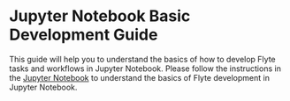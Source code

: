 # Jupyter Notebook Basic Development Guide

This guide will help you to understand the basics of how to develop Flyte tasks and workflows in Jupyter Notebook.
Please follow the instructions in the [Jupyter Notebook](jupyter_notebook_basics.ipynb) to understand the basics of Flyte development in Jupyter Notebook.

